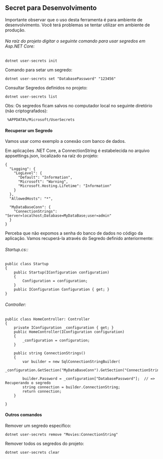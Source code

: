 ## Secret para Desenvolvimento

Importante observar que o uso desta ferramenta é para ambiente de desenvolvimento. Você terá problemas se tentar utilizar em ambiente de produção.

###### Na raíz do projeto digitar o seguinte comando para usar segredos em Asp.NET Core:
```
dotnet user-secrets init
```

Comando para setar um segredo:
```
dotnet user-secrets set "DatabasePassword" "123456"
```

Consultar Segredos definidos no projeto:
```
dotnet user-secrets list
```

Obs: Os segredos ficam salvos no computador local no seguinte  diretório (não criptografados):
```
 %APPDATA%/Microsoft/UserSecrets
```

#### Recuperar um Segredo

Vamos usar como exemplo a conexão com banco de dados. 

Em aplicações .NET Core, a ConnectionString é estabelecida no arquivo appsettings.json, localizado na raíz do projeto:

```
{
  "Logging": {
    "LogLevel": {
      "Default": "Information",
      "Microsoft": "Warning",
      "Microsoft.Hosting.Lifetime": "Information"
    }
  },  
  "AllowedHosts": "*",
  
  "MyDataBaseConn": {
    "ConnectionStrings": "Server=localhost;Database=MyDataBase;user=admin"
  }
}
```

Perceba que não expomos a senha do banco de dados no código da aplicação. 
Vamos recuperá-la através do Segredo definido anteriormente:

###### Startup.cs::
```
public class Startup
{
    public Startup(IConfiguration configuration)
    {
        Configuration = configuration;
    }
    public IConfiguration Configuration { get; }       
}
```     

###### Controller:
```
public class HomeController: Controller
{
    private IConfiguration _configuration { get; }
    public HomeController(IConfiguration configuration)
    {
        _configuration = configuration;
    }
    
    public string ConnectionStrings()
    {
        var builder = new SqlConnectionStringBuilder(
                _configuration.GetSection("MyDataBaseConn").GetSection("ConnectionStrings").Value);

        builder.Password = _configuration["DatabasePassword"];  // => Recuperando o segredo 
        string connection = builder.ConnectionString;
        return connection;
    }

}
```

#### Outros comandos

Remover um segredo específico:
```
dotnet user-secrets remove "Movies:ConnectionString"
```

Remover todos os segredos do projeto:
```
dotnet user-secrets clear
```
